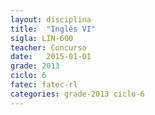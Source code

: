 ```yaml
---
layout: disciplina
title:  "Inglês VI"
sigla: LIN-600
teacher: Concurso
date:   2015-01-01
grade: 2013
ciclo: 6
fatec: fatec-rl
categories: grade-2013 ciclo-6
---
```

